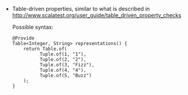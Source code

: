 - Table-driven properties, similar to what is described in
  http://www.scalatest.org/user_guide/table_driven_property_checks

  Possible syntax:

  ```
  @Provide
  Table<Integer, String> representations() {
      return Table.of(
            Tuple.of(1, "1"),
            Tuple.of(2, "2"),
            Tuple.of(3, "Fizz"),
            Tuple.of(4, "4"),
            Tuple.of(5, "Buzz")
      );
  }
  ```

